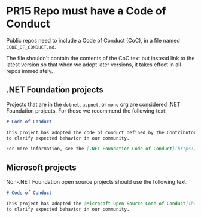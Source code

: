 # PR15 Repo must have a Code of Conduct

Public repos need to include a Code of Conduct (CoC), in a file named
`CODE_OF_CONDUCT.md`.

The file shouldn't contain the contents of the CoC text but instead link to the
latest version so that when we adopt later versions, it takes effect in all
repos immediately.

## .NET Foundation projects

Projects that are in the `dotnet`, `aspnet`, or `mono` org are considered .NET
Foundation projects. For those we recommend the following text:

```Markdown
# Code of Conduct

This project has adopted the code of conduct defined by the Contributor Covenant
to clarify expected behavior in our community.

For more information, see the [.NET Foundation Code of Conduct](https://dotnetfoundation.org/code-of-conduct).
```

## Microsoft projects

Non-.NET Foundation open source projects should use the following text:

```Markdown
# Code of Conduct

This project has adopted the [Microsoft Open Source Code of Conduct](https://opensource.microsoft.com/codeofconduct)
to clarify expected behavior in our community.
```
